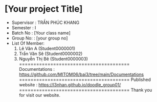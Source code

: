 [Your project Title]
=======================================
+ Supervisor		: TRẦN PHÚC KHANG
+ Semester		: I	
+ Batch No		: [Your class name]	
+ Group No:		: [your group no]
+ List Of Member:
	1. Lê Văn A  	(Student0000001)
	2. Trần Văn Sê	(Student0000002)
	3. Nguyễn Thị Bê 	(Student0000003)	
=======================================
Documentations : https://github.com/MITOM06/bai3/tree/main/Documentations
=======================================
Published website : https://l3nhan.github.io/doodle_group01/
=======================================
Thank you for visit our website.

